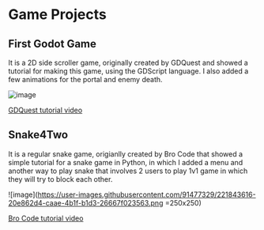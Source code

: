 # Game Projects

## First Godot Game

It is a 2D side scroller game, originally created by GDQuest and showed a tutorial for making this game, using the GDScript language.
I also added a few animations for the portal and enemy death.

![image](https://user-images.githubusercontent.com/91477329/221842987-2ea0f270-9c4e-42fa-81a7-da8442d213c7.png)


[GDQuest tutorial video](https://www.youtube.com/watch?v=Mc13Z2gboEk&t=1s&ab_channel=GDQuest) 

## Snake4Two

It is a regular snake game, origianlly created by Bro Code that showed a simple tutorial for a snake game in Python, in which I added a menu and another way to play snake that involves 2 users to play 1v1 game in which they will try to block each other.

![image](https://user-images.githubusercontent.com/91477329/221843616-20e862d4-caae-4b1f-b1d3-26667f023563.png =250x250)

[Bro Code tutorial video](https://www.youtube.com/watch?v=bfRwxS5d0SI&ab_channel=BroCode)
